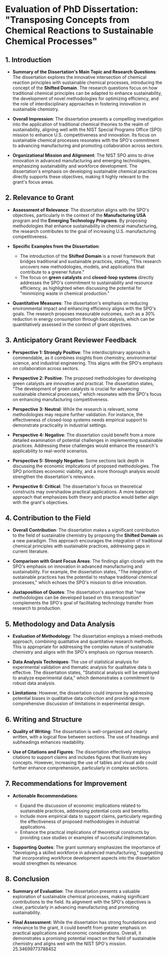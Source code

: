 # Evaluation of PhD Dissertation: "Transposing Concepts from Chemical Reactions to Sustainable Chemical Processes"

## 1. Introduction
- **Summary of the Dissertation's Main Topic and Research Questions**:
  The dissertation explores the innovative intersection of chemical reaction principles with sustainable chemical processes, introducing the concept of the **Shifted Domain**. The research questions focus on how traditional chemical principles can be adapted to enhance sustainability, the development of novel methodologies for optimizing efficiency, and the role of interdisciplinary approaches in fostering innovation in sustainable chemistry.

- **Overall Impression**:
  The dissertation presents a compelling investigation into the application of traditional chemical theories to the realm of sustainability, aligning well with the NIST Special Programs Office (SPO) mission to enhance U.S. competitiveness and innovation. Its focus on sustainable chemical processes resonates with the SPO's commitment to advancing manufacturing and promoting collaboration across sectors.

- **Organizational Mission and Alignment**:
  The NIST SPO aims to drive innovation in advanced manufacturing and emerging technologies, emphasizing sustainability and workforce development. The dissertation's emphasis on developing sustainable chemical practices directly supports these objectives, making it highly relevant to the grant's focus areas.

## 2. Relevance to Grant
- **Assessment of Relevance**:
  The dissertation aligns with the SPO's objectives, particularly in the context of the **Manufacturing USA** program and the **Emerging Technology Programs**. By proposing methodologies that enhance sustainability in chemical manufacturing, the research contributes to the goal of increasing U.S. manufacturing competitiveness.

- **Specific Examples from the Dissertation**:
  - The introduction of the **Shifted Domain** is a novel framework that bridges traditional and sustainable practices, stating, "This research uncovers new methodologies, models, and applications that contribute to a greener future."
  - The focus on **green catalysts** and **closed-loop systems** directly addresses the SPO's commitment to sustainability and resource efficiency, as highlighted when discussing the potential for "minimizing waste in chemical production."

- **Quantitative Measures**:
  The dissertation's emphasis on reducing environmental impact and enhancing efficiency aligns with the SPO's goals. The research proposes measurable outcomes, such as a 30% reduction in energy consumption through biocatalysis, which can be quantitatively assessed in the context of grant objectives.

## 3. Anticipatory Grant Reviewer Feedback
- **Perspective 1: Strongly Positive**:
  The interdisciplinary approach is commendable, as it combines insights from chemistry, environmental science, and industrial engineering. This aligns with the SPO's emphasis on collaboration across sectors.

- **Perspective 2: Positive**:
  The proposed methodologies for developing green catalysts are innovative and practical. The dissertation states, "The development of green catalysts is crucial for advancing sustainable chemical processes," which resonates with the SPO's focus on enhancing manufacturing competitiveness.

- **Perspective 3: Neutral**:
  While the research is relevant, some methodologies may require further validation. For instance, the effectiveness of closed-loop systems needs empirical support to demonstrate practicality in industrial settings.

- **Perspective 4: Negative**:
  The dissertation could benefit from a more detailed examination of potential challenges in implementing sustainable practices. Addressing these challenges would enhance the research's applicability to real-world scenarios.

- **Perspective 5: Strongly Negative**:
  Some sections lack depth in discussing the economic implications of proposed methodologies. The SPO prioritizes economic viability, and a more thorough analysis would strengthen the dissertation's relevance.

- **Perspective 6: Critical**:
  The dissertation's focus on theoretical constructs may overshadow practical applications. A more balanced approach that emphasizes both theory and practice would better align with the grant's objectives.

## 4. Contribution to the Field
- **Overall Contribution**:
  The dissertation makes a significant contribution to the field of sustainable chemistry by proposing the **Shifted Domain** as a new paradigm. This approach encourages the integration of traditional chemical principles with sustainable practices, addressing gaps in current literature.

- **Comparison with Grant Focus Areas**:
  The findings align closely with the SPO's emphasis on innovation in advanced manufacturing and sustainability. For example, the dissertation states, "The integration of sustainable practices has the potential to reshape traditional chemical processes," which echoes the SPO's mission to drive innovation.

- **Juxtaposition of Quotes**:
  The dissertation's assertion that "new methodologies can be developed based on this transposition" complements the SPO's goal of facilitating technology transfer from research to production.

## 5. Methodology and Data Analysis
- **Evaluation of Methodology**:
  The dissertation employs a mixed-methods approach, combining qualitative and quantitative research methods. This is appropriate for addressing the complex nature of sustainable chemistry and aligns with the SPO's emphasis on rigorous research.

- **Data Analysis Techniques**:
  The use of statistical analysis for experimental validation and thematic analysis for qualitative data is effective. The dissertation states, "Statistical analysis will be employed to analyze experimental data," which demonstrates a commitment to robust data analysis.

- **Limitations**:
  However, the dissertation could improve by addressing potential biases in qualitative data collection and providing a more comprehensive discussion of limitations in experimental design.

## 6. Writing and Structure
- **Quality of Writing**:
  The dissertation is well-organized and clearly written, with a logical flow between sections. The use of headings and subheadings enhances readability.

- **Use of Citations and Figures**:
  The dissertation effectively employs citations to support claims and includes figures that illustrate key concepts. However, increasing the use of tables and visual aids could further enhance comprehension, particularly in complex sections.

## 7. Recommendations for Improvement
- **Actionable Recommendations**:
  - Expand the discussion of economic implications related to sustainable practices, addressing potential costs and benefits.
  - Include more empirical data to support claims, particularly regarding the effectiveness of proposed methodologies in industrial applications.
  - Enhance the practical implications of theoretical constructs by providing case studies or examples of successful implementation.

- **Supporting Quotes**:
  The grant summary emphasizes the importance of "developing a skilled workforce in advanced manufacturing," suggesting that incorporating workforce development aspects into the dissertation would strengthen its relevance.

## 8. Conclusion
- **Summary of Evaluation**:
  The dissertation presents a valuable exploration of sustainable chemical processes, making significant contributions to the field. Its alignment with the SPO's objectives is clear, particularly in advancing manufacturing and promoting sustainability.

- **Final Assessment**:
  While the dissertation has strong foundations and relevance to the grant, it could benefit from greater emphasis on practical applications and economic considerations. Overall, it demonstrates a promising potential impact on the field of sustainable chemistry and aligns well with the NIST SPO's mission. 25.34699773788452